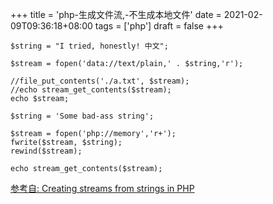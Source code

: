 +++
title = 'php-生成文件流,-不生成本地文件'
date = 2021-02-09T09:36:18+08:00
tags = ['php']
draft = false
+++

```
$string = "I tried, honestly! 中文";

$stream = fopen('data://text/plain,' . $string,'r');

//file_put_contents('./a.txt', $stream);
//echo stream_get_contents($stream);
echo $stream;
```


```
$string = 'Some bad-ass string';

$stream = fopen('php://memory','r+');
fwrite($stream, $string);
rewind($stream);

echo stream_get_contents($stream);
```



[参考自: Creating streams from strings in PHP](https://evertpot.com/222/)
